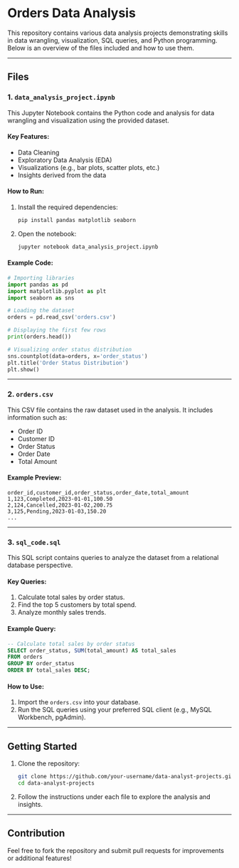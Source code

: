 # Orders Data Analysis

This repository contains various data analysis projects demonstrating skills in data wrangling, visualization, SQL queries, and Python programming. Below is an overview of the files included and how to use them.

---

## Files

### 1. `data_analysis_project.ipynb`
This Jupyter Notebook contains the Python code and analysis for data wrangling and visualization using the provided dataset.

#### Key Features:
- Data Cleaning
- Exploratory Data Analysis (EDA)
- Visualizations (e.g., bar plots, scatter plots, etc.)
- Insights derived from the data

#### How to Run:
1. Install the required dependencies:
   ```bash
   pip install pandas matplotlib seaborn
   ```
2. Open the notebook:
   ```bash
   jupyter notebook data_analysis_project.ipynb
   ```

#### Example Code:
```python
# Importing libraries
import pandas as pd
import matplotlib.pyplot as plt
import seaborn as sns

# Loading the dataset
orders = pd.read_csv('orders.csv')

# Displaying the first few rows
print(orders.head())

# Visualizing order status distribution
sns.countplot(data=orders, x='order_status')
plt.title('Order Status Distribution')
plt.show()
```

---

### 2. `orders.csv`
This CSV file contains the raw dataset used in the analysis. It includes information such as:
- Order ID
- Customer ID
- Order Status
- Order Date
- Total Amount

#### Example Preview:
```csv
order_id,customer_id,order_status,order_date,total_amount
1,123,Completed,2023-01-01,100.50
2,124,Cancelled,2023-01-02,200.75
3,125,Pending,2023-01-03,150.20
...
```

---

### 3. `sql_code.sql`
This SQL script contains queries to analyze the dataset from a relational database perspective.

#### Key Queries:
1. Calculate total sales by order status.
2. Find the top 5 customers by total spend.
3. Analyze monthly sales trends.

#### Example Query:
```sql
-- Calculate total sales by order status
SELECT order_status, SUM(total_amount) AS total_sales
FROM orders
GROUP BY order_status
ORDER BY total_sales DESC;
```

#### How to Use:
1. Import the `orders.csv` into your database.
2. Run the SQL queries using your preferred SQL client (e.g., MySQL Workbench, pgAdmin).

---

## Getting Started
1. Clone the repository:
   ```bash
   git clone https://github.com/your-username/data-analyst-projects.git
   cd data-analyst-projects
   ```
2. Follow the instructions under each file to explore the analysis and insights.

---

## Contribution
Feel free to fork the repository and submit pull requests for improvements or additional features!
